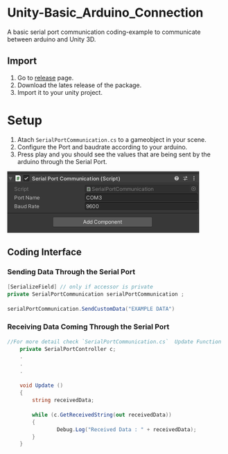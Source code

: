 # Unity-Basic_Arduino_Connection
A basic serial port communication coding-example to communicate between arduino and Unity 3D.

## Import

1. Go to [release](https://github.com/ertanturan/Unity-Screenshot-Tool/releases) page.
2. Download the lates release of the package.
3. Import it to your unity project.



# Setup

1. Atach `SerialPortCommunication.cs` to a gameobject in your scene.
2. Configure the Port and baudrate according to your arduino.
3. Press play and you should see the values that are being sent by the arduino through the Serial Port.

![Serial Port Communication](/GithubImages/SerialPortCommunication.png)


## Coding Interface

### Sending Data Through the Serial Port

``` csharp 
[SerializeField] // only if accessor is private
private SerialPortCommunication serialPortCommunication ;

serialPortCommunication.SendCustomData("EXAMPLE DATA")

```

### Receiving Data Coming Through the Serial Port

``` csharp 
//For more detail check `SerialPortCommunication.cs`  Update Function
    private SerialPortController c;
    .
    .
    .
    
 	void Update ()
    {
        string receivedData;
        
        while (c.GetReceivedString(out receivedData))
        {
                Debug.Log("Received Data : " + receivedData);
        }
    }

```
